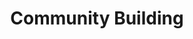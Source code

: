 ---
layout: workshop
title: Community Building
image:
  src: /files/workshops/community-building.jpg
  license: 
de:
    slogan: Gemeinsam mehr erreichen! 
    text_short: >
        Soziale Projekte und Vorhaben leben von der Beteiligung vieler Helfer/innen. Die Community-Arbeit ist in 
        vielen Organisationen zu einer wichtigen Aufgabe geworden. In unserem Workshop diskutieren wir Aspekte einer 
        guten Community-Arbeit und erarbeiten zusammen Lösungswege für gängige Herausforderungen.
    text_long: >
        Soziale Projekte und Vorhaben leben von der Beteiligung vieler Helfer/innen. Die Community-Arbeit ist in vielen 
        Organisationen zu einer wichtigen Aufgabe geworden. In unserem Workshop diskutieren wir Aspekte einer guten 
        Community-Arbeit und erarbeiten zusammen Lösungswege für gängige Herausforderungen.<br /><br />
        Dieser Workshop ist ein Austauschformat für alle Interessierten und Engagierten in der Community-Arbeit bzw. 
        dem Ehrenamtsmanagement. Wir reflektieren die do’s and dont’s der Ehrenamtsarbeit, gemeinsame Werte und 
        Prinzipien zur Stärkung der Partizipation und wie sich Communities aufbauen lassen, um soziale Anliegen zu 
        fördern. Dazu diskutieren wir digitale Ansätze und Tools, die die Beteiligung ermöglichen.  
    tags:
        - Community Building
        - Participation
        - Ehrenamt
    goal_disclaimer: "In diesem Workshop lernst du:"
    learning_goals:
        - Aspekte und Beispiele einer guten Community-Arbeit
        - die Herausforderungen und Potenziale der Community-Arbeit
        - wie sich eine Community aufbauen und organisieren lässt 
        - wie du Wertschätzung und Anerkennung förderst
        - wie digitale Ansätze und Tools helfen, dich und deine Community besser zu vernetzen und zu adressieren. 
    trainer:
       - Helene Hahn
       - Moritz Neujeffski
    curriculum:
        course:
            -
                name: Begrüßung und Kennenlernen
            -
                name: "Verständnis, Werte und Ansätze guter Community-Arbeit"
                content:
                    - 'Chaos-Interview: Was bedeutet gelungene Ehrenamtsarbeit für dich?'
                    - 'Reflexion: Gemeinsamkeiten erkennen' 
            -
                name: "Communities aufbauen"
                content:
                    - Geteilte Werte mittels Code of Conduct etablieren
                    - 'Hands on: Entwickle einen Code of Conduct für deine Community'
                    - Partizipation mit der Beteiligungspyramide fördern
                    - 'Hands on: Verorte deine Projekte auf der Beteiligungspyramide'
            - 
                name: "Communities organisieren und fördern"
                content:
                    - Möglichkeiten zur Förderung ehrenamtlichen Engagements
                    - 'Hands on: Entwickle Konzepte, die deiner Community etwas zurückzugeben'
                    - Community analog und digital vernetzen
                    - 'Hands on: konzipiere Austausch-Formate für deine Community'
            -
                name: "Letzte Worte: Feedback, Ausklang und Kaffee"
    prequisites:
        - erste Erfahrungen in der Community-Arbeit oder im Ehrenamtsmanagement
    ressources:
        - '<a href="https://datenschule.de/blog/2017/05/DS-BDS-Expertenkreis-Alumni/" target="_blank">Die Datenschule beim Expertenkreis</a> Alumniarbeit, Datenschule, 2017'
        - '<a href="https://www.youtube.com/watch?v=I7wp0Vlvs_k&t=580s" target="_blank">Von Alpakas, Hasenbären und Einhörnern – Über Anerkennungskultur</a>, Jugend hackt, 2016'
        - '<a href="https://www.citizenlab.co/blog/civic-engagement/ladder-citizen-participation/" target="_blank">The Ladder of Citizen Participation in the Digital Era</a>, Citizenlab, 2016'
        - '<a href="https://www.fabriders.net/communities_or_networks/" target="_blank">What are we building: communities or networks?</a>, Fabriders, 2016'
        - '<a href="https://medium.com/organizer-sandbox/building-technology-with-not-for-communities-an-engagement-guide-for-civic-tech-b8880982e65a" target="_blank">Building Technology With, Not For Communities</a>, Laurenellen McCann, 2015'
        - '<a href="https://lithgow-schmidt.dk/sherry-arnstein/ladder-of-citizen-participation.html" target="_blank">A Ladder of Citizen Participation</a>, Sherry R. Arnstein, 2006'
    duration: 3 Stunden
    costs: 200 Euro
    suitable_for: 
        - Projektteams aus gemeinnützigen Organisationen
        - Einzelpersonen
en:
    slogan: Building and sustaining communities 
    text_short: >
        Social projects and initiatives rely on the participations of different communities. Building and sustaining 
        communities has become an important task in many organisations. Through the exchange with other participants, 
        you will learn how to address and involve communities in a better way. Together we will look at common challenges 
        and develop ideas for possible solutions.
    text_long: >
        Social projects and initiatives rely on the participations of different communities. Building and sustaining 
        communities has become an important task in many organisations. Through the exchange with other participants, 
        we discuss how to address and involve communities in a better way. Together we will develop strategies for 
        common challenges.<br /><br />
        This workshop is based on an exchange format for all those interested and engaged in community work and/or 
        volunteer management. We reflect upon do's and don’ts in voluntary work, which principles promote participation 
        and how to build and organise communities in a healthy way. We also discuss digital approaches and tools that 
        can increase participation.
    tags:
        - community building 
        - participation
        - volunteering
    goal_disclaimer: "In this workshop you learn:"
    learning_goals:
        - aspects and examples of successful community projects
        - which challenges and potentials exist for civil society organisation in this field
        - how to build and organise a community 
        - how to value and promote the work of your community
        - which digital tools and approaches can be helpful to better engage your community
    trainer:
       - Helene Hahn
       - Moritz Neujeffski
    curriculum:
        course:
            -
                name: Welcome session & getting to know each other
            -
                name: "Values and approaches to community building"
                content:
                    - 'chaos interviews: What does good community-work mean to you?'
                    - 'reflection: finding a common ground' 
            -
                name: "Building communities"
                content:
                    - establishing shared values through code of conducts
                    - 'hands on: develop a code of conduct for your community'
                    - better participation through the ‘participation pyramid’
                    - "hands on: locate your projects on the ‘participation pyramid’"
            - 
                name: "Organising and supporting communities"
                content:
                    - ways to support voluntary work
                    - "hands on: develop ideas to give something back to your community"
                    - connecting community digitally and analogue
                    - "hands on: conceptualize formats that promote exchange in your community"
            -
                name: "Last words: Feedback and coffee"
    prequisites:
        - previous experience in community work or in volunteer management
    ressources:
       - '<a href="https://www.citizenlab.co/blog/civic-engagement/ladder-citizen-participation/" target="_blank">The Ladder of Citizen Participation in the Digital Era</a>, Citizenlab, 2016'
       - '<a href="https://www.fabriders.net/communities_or_networks/" target="_blank">What are we building: communities or networks?</a>, Fabriders, 2016'
       - '<a href="https://medium.com/organizer-sandbox/building-technology-with-not-for-communities-an-engagement-guide-for-civic-tech-b8880982e65a" target="_blank">Building Technology With, Not For Communities</a>, Laurenellen McCann, 2015'
       - '<a href="https://lithgow-schmidt.dk/sherry-arnstein/ladder-of-citizen-participation.html" target="_blank">A Ladder of Citizen Participation</a>, Sherry R. Arnstein, 2006'
    duration: 3 hours
    costs: 200 Euro
    suitable_for: suitable for project teams from non-profit organisations and individuals
---